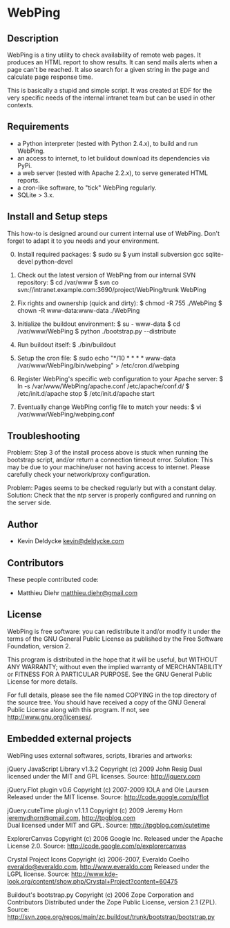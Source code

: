 WebPing
=======

Description
-----------

WebPing is a tiny utility to check availability of remote web pages. It
produces an HTML report to show results. It can send mails alerts when a page
can't be reached. It also search for a given string in the page and calculate
page response time.

This is basically a stupid and simple script. It was created at EDF for the
very specific needs of the internal intranet team but can be used in other contexts.


Requirements
------------

 * a Python interpreter (tested with Python 2.4.x), to build and run WebPing.
 * an access to internet, to let buildout download its dependencies via PyPi.
 * a web server (tested with Apache 2.2.x), to serve generated HTML reports.
 * a cron-like software, to "tick" WebPing regularly.
 * SQLite > 3.x.


Install and Setup steps
-----------------------

This how-to is designed around our current internal use of WebPing.
Don't forget to adapt it to you needs and your environment.

  0. Install required packages:
       $ sudo su
       $ yum install subversion gcc sqlite-devel python-devel

  1. Check out the latest version of WebPing from our internal SVN repository:
       $ cd /var/www
       $ svn co svn://intranet.example.com:3690/project/WebPing/trunk WebPing

  2. Fix rights and ownership (quick and dirty):
       $ chmod -R 755           ./WebPing
       $ chown -R www-data:www-data ./WebPing

  3. Initialize the buildout environment:
       $ su - www-data
       $ cd /var/www/WebPing
       $ python ./bootstrap.py --distribute

  4. Run buildout itself:
       $ ./bin/buildout

  5. Setup the cron file:
       $ sudo echo "*/10 * * * * www-data /var/www/WebPing/bin/webping" > /etc/cron.d/webping

  6. Register WebPing's specific web configuration to your Apache server:
       $ ln -s /var/www/WebPing/apache.conf /etc/apache/conf.d/
       $ /etc/init.d/apache stop
       $ /etc/init.d/apache start

  7. Eventually change WebPing config file to match your needs:
       $ vi /var/www/WebPing/webping.conf


Troubleshooting
---------------

Problem:  Step 3  of the install process above is stuck when running the
          bootstrap script, and/or return a connection timeout error.
Solution: This may be due to your machine/user not having access to internet.
          Please carefully check your network/proxy configuration.

Problem:  Pages seems to be checked regularly but with a constant delay.
Solution: Check that the ntp server is properly configured and running on the
          server side.


Author
------

 * Kevin Deldycke <kevin@deldycke.com>


Contributors
------------
 
These people contributed code:
 * Matthieu Diehr <matthieu.diehr@gmail.com>



License
-------

WebPing is free software: you can redistribute it and/or modify it under the
terms of the GNU General Public License as published by the Free Software
Foundation, version 2.

This program is distributed in the hope that it will be useful, but WITHOUT ANY
WARRANTY; without even the implied warranty of MERCHANTABILITY or FITNESS FOR A
PARTICULAR PURPOSE. See the GNU General Public License for more details.

For full details, please see the file named COPYING in the top directory of the
source tree. You should have received a copy of the GNU General Public License
along with this program. If not, see <http://www.gnu.org/licenses/>.


Embedded external projects
--------------------------

WebPing uses external softwares, scripts, libraries and artworks:
  
  jQuery JavaScript Library v1.3.2
  Copyright (c) 2009 John Resig
  Dual licensed under the MIT and GPL licenses.
  Source: http://jquery.com

  jQuery.Flot plugin v0.6
  Copyright (c) 2007-2009 IOLA and Ole Laursen
  Released under the MIT license.
  Source: http://code.google.com/p/flot

  jQuery.cuteTime plugin v1.1.1
  Copyright (c) 2009 Jeremy Horn <jeremydhorn@gmail.com>, http://tpgblog.com	
  Dual licensed under MIT and GPL.
  Source: http://tpgblog.com/cutetime

  ExplorerCanvas
  Copyright (c) 2006 Google Inc.
  Released under the Apache License 2.0.
  Source: http://code.google.com/p/explorercanvas

  Crystal Project Icons
  Copyright (c) 2006-2007, Everaldo Coelho <everaldo@everaldo.com>, http://www.everaldo.com
  Released under the LGPL license.
  Source: http://www.kde-look.org/content/show.php/Crystal+Project?content=60475

  Buildout's bootstrap.py
  Copyright (c) 2006 Zope Corporation and Contributors
  Distributed under the Zope Public License, version 2.1 (ZPL).
  Source: http://svn.zope.org/repos/main/zc.buildout/trunk/bootstrap/bootstrap.py
